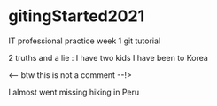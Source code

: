 # gitingStarted2021
IT professional practice week 1 git tutorial

2 truths and a lie :
I have two kids
I have been to Korea
<!-- guess lie? -->
<-- btw this is not a comment --!>
<!-- this is a comment, have close a look at the difference between this line and the one above -->
I almost went missing hiking in Peru
